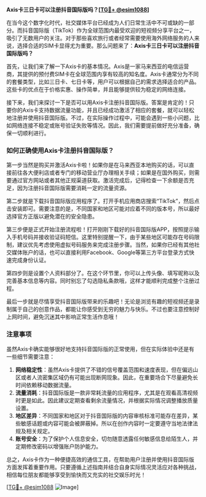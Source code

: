 **Axis卡三日卡可以注册抖音国际版吗？[[TG💪+ @esim1088](https://t.me/s/esim1088)]**

在当今这个数字化时代，社交媒体平台已经成为人们日常生活中不可或缺的一部分。而抖音国际版（TikTok）作为全球范围内最受欢迎的短视频分享平台之一，吸引了无数用户的关注。对于那些喜欢旅行或者经常需要使用海外网络服务的人来说，选择合适的SIM卡显得尤为重要。那么问题来了：**Axis卡三日卡可以注册抖音国际版吗？**

首先，让我们来了解一下Axis卡的基本情况。Axis是一家马来西亚的电信运营商，其提供的预付费SIM卡在全球范围内享有较高的知名度。Axis卡通常分为不同的套餐类型，比如三日卡、七日卡等，用户可以根据自己的需求选择适合的产品。这些卡的优点在于价格实惠、操作简单，并且能够提供较为稳定的网络连接。

接下来，我们来探讨一下是否可以用Axis卡注册抖音国际版。答案是肯定的！只要你的Axis卡支持数据流量功能，并且已经成功激活了相应的套餐，就可以轻松地注册并使用抖音国际版。不过，在实际操作过程中，可能会遇到一些小问题，比如网络连接不稳定或账号验证失败等情况。因此，我们需要提前做好充分准备，确保一切顺利进行。

### 如何正确使用Axis卡注册抖音国际版？

第一步当然是购买并激活Axis卡啦！如果你是在马来西亚本地购买的话，可以直接前往各大便利店或者专门的移动营业厅办理相关手续；如果是在国外购买，则需要通过官方网站或者其他正规渠道获取。激活完成后，记得检查一下余额是否充足，因为注册抖音国际版需要消耗一定的流量资源。

第二步就是下载抖音国际版应用程序了。打开手机应用商店搜索“TikTok”，然后点击安装即可。需要注意的是，不同国家和地区可能对应着不同的版本号，所以最好选择官方正版以避免潜在的安全隐患。

第三步便是正式开始注册流程啦！打开刚刚下载好的抖音国际版APP，按照提示输入手机号码并接收验证码短信。这里特别提醒一下，由于某些地区可能存在号码限制，建议优先考虑使用虚拟号码服务来完成注册步骤。当然，如果你已经有其他社交媒体账户的话，也可以直接利用Facebook、Google等第三方平台登录方式快速完成身份认证。

第四步则是设置个人资料部分了。在这个环节里，你可以上传头像、填写昵称以及完善基本信息等内容。同时别忘了勾选隐私条款哦，这样才能顺利完成整个注册过程。

最后一步就是尽情享受抖音国际版带来的乐趣吧！无论是浏览有趣的短视频还是录制属于自己的创意作品，都能让你感受到无穷的魅力与快乐。不过也要注意控制好上网时间，避免沉迷其中影响正常生活作息哦！

### 注意事项

虽然Axis卡确实能够很好地支持抖音国际版的正常使用，但在实际体验中还是有一些细节需要注意：

1. **网络稳定性**：虽然Axis卡提供了不错的信号覆盖范围和速度表现，但在偏远山区或者人流密集区域仍有可能出现断网现象。因此，在重要场合下尽量避免长时间依赖移动数据流量。
2. **流量消耗**：抖音国际版是一款非常耗流量的应用程序，尤其是在观看高清视频时更是如此。因此建议定期查看剩余流量情况，并根据实际情况调整播放质量设置。
3. **地区差异**：不同国家和地区对于抖音国际版的内容审核标准可能存在差异，某些敏感话题或内容可能会被屏蔽掉。所以在创作内容时一定要遵守当地法律法规及相关规定。
4. **账号安全**：为了保护个人信息安全，切勿随意透露任何敏感信息给陌生人，并定期修改密码以增强账户防护能力。

总之，Axis卡作为一种便捷高效的通信工具，在帮助用户注册并使用抖音国际版方面发挥着重要作用。只要遵循上述指南并结合自身实际情况灵活应对各种挑战，相信每位朋友都能够享受到愉快而又充实的社交娱乐时光！

[[TG💪+ @esim1088](https://t.me/s/esim1088) ![Image](https://i.postimg.cc/4NQfJmqS/Snipaste-2025-05-13-00-14-12.png)]